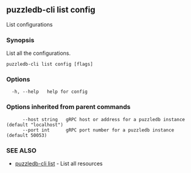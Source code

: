 ## puzzledb-cli list config

List configurations

### Synopsis

List all the configurations.

```
puzzledb-cli list config [flags]
```

### Options

```
  -h, --help   help for config
```

### Options inherited from parent commands

```
      --host string   gRPC host or address for a puzzledb instance (default "localhost")
      --port int      gRPC port number for a puzzledb instance (default 50053)
```

### SEE ALSO

* [puzzledb-cli list](puzzledb-cli_list.md)	 - List all resources

